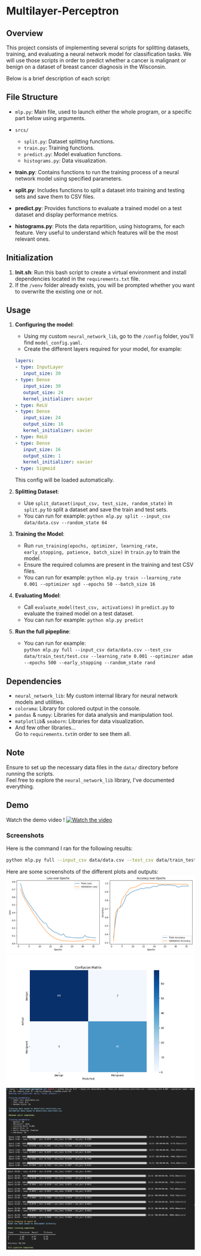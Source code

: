 # Multilayer-Perceptron

## Overview

This project consists of implementing several scripts for splitting datasets, training, and evaluating a neural network model for classification tasks. We will use those scripts in order to predict whether a cancer is malignant or benign on a dataset of breast cancer diagnosis in the Wisconsin.

Below is a brief description of each script:

## File Structure

- `mlp.py`: Main file, used to launch either the whole program, or a specific part below using arguments.
- `srcs/`

  - `split.py`: Dataset splitting functions.
  - `train.py`: Training functions.
  - `predict.py`: Model evaluation functions.
  - `histograms.py`: Data visualization.

- **train.py**: Contains functions to run the training process of a neural network model using specified parameters.
- **split.py**: Includes functions to split a dataset into training and testing sets and save them to CSV files.
- **predict.py**: Provides functions to evaluate a trained model on a test dataset and display performance metrics.
- **histograms.py**: Plots the data repartition, using histograms, for each feature. Very useful to understand which features will be the most relevant ones.

## Initialization

1. **Init.sh**: Run this bash script to create a virtual environment and install dependencies located in the `requirements.txt` file.
2. If the `/venv` folder already exists, you will be prompted whether you want to overwrite the existing one or not.

## Usage

1. **Configuring the model**:

   - Using my custom `neural_network_lib`, go to the `/config` folder, you'll find `model_config.yaml`.
   - Create the different layers required for your model, for example:

   ```yaml
   layers:
   - type: InputLayer
      input_size: 30
   - type: Dense
      input_size: 30
      output_size: 24
      kernel_initializer: xavier
   - type: ReLU
   - type: Dense
      input_size: 24
      output_size: 16
      kernel_initializer: xavier
   - type: ReLU
   - type: Dense
      input_size: 16
      output_size: 1
      kernel_initializer: xavier
   - type: Sigmoid
   ```

   This config will be loaded automatically.

2. **Splitting Dataset**:

   - Use `split_dataset(input_csv, test_size, random_state)` in `split.py` to split a dataset and save the train and test sets.
   - You can run for example:
     `python mlp.py split --input_csv data/data.csv --random_state 64`

3. **Training the Model**:

   - Run `run_training(epochs, optimizer, learning_rate, early_stopping, patience, batch_size)` in `train.py` to train the model.
   - Ensure the required columns are present in the training and test CSV files.
   - You can run for example:
     `python mlp.py train --learning_rate 0.001 --optimizer sgd --epochs 50 --batch_size 16`

4. **Evaluating Model**:

   - Call `evaluate_model(test_csv, activations)` in `predict.py` to evaluate the trained model on a test dataset.
   - You can run for example:
     `python mlp.py predict`

5. **Run the full pipepline**:
   - You can run for example:  
     `python mlp.py full --input_csv data/data.csv --test_csv data/train_test/test.csv --learning_rate 0.001 --optimizer adam --epochs 500 --early_stopping --random_state rand`

## Dependencies

- `neural_network_lib`: My custom internal library for neural network models and utilities.
- `colorama`: Library for colored output in the console.
- `pandas` & `numpy`: Libraries for data analysis and manipulation tool.
- `matplotlib`& `seaborn`: Libraries for data visualization.
- And few other libraries...  
   Go to `requirements.txt`in order to see them all.

## Note

Ensure to set up the necessary data files in the `data/` directory before running the scripts.  
Feel free to explore the `neural_network_lib` library, I've documented everything.

## Demo

Watch the demo video ! [![Watch the video](https://img.youtube.com/vi/WTWw2Ai2UWs/maxresdefault.jpg)](https://www.youtube.com/watch?v=WTWw2Ai2UWs)

### Screenshots

Here is the command I ran for the following results:

```sh
python mlp.py full --input_csv data/data.csv --test_csv data/train_test/test.csv --learning_rate 0.001 --optimizer adam --epochs 50 --batch_size 32 --early_stopping --random_state 16
```

Here are some screenshots of the different plots and outputs:
![assets/metrics.png](assets/metrics.png)
![assets/confusion_matrix.png](assets/confusion_matrix.png)
![assets/output_screenshot1.png](assets/output_screenshot1.png)
![assets/output_screenshot2.png](assets/output_screenshot2.png)
